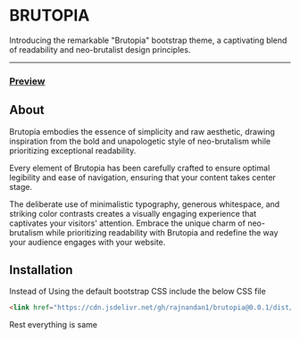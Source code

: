 BRUTOPIA
========

Introducing the remarkable "Brutopia" bootstrap theme, a captivating blend of readability and neo-brutalist design principles.

* * *

### [Preview](https://rajnandan1.github.io/brutopia/dist/index.html)

## About

Brutopia embodies the essence of simplicity and raw aesthetic, drawing inspiration from the bold and unapologetic style of neo-brutalism while prioritizing exceptional readability.

Every element of Brutopia has been carefully crafted to ensure optimal legibility and ease of navigation, ensuring that your content takes center stage.

The deliberate use of minimalistic typography, generous whitespace, and striking color contrasts creates a visually engaging experience that captivates your visitors' attention. Embrace the unique charm of neo-brutalism while prioritizing readability with Brutopia and redefine the way your audience engages with your website.
 

## Installation

Instead of Using the default bootstrap CSS include the below CSS file 


```html
<link href="https://cdn.jsdelivr.net/gh/rajnandan1/brutopia@0.0.1/dist/assets/compiled/css/app.css" rel="stylesheet" crossorigin="anonymous">
```

Rest everything is same

